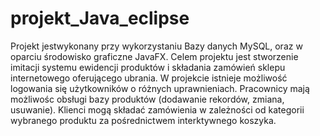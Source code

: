 # projekt_Java_eclipse
Projekt jestwykonany przy wykorzystaniu Bazy danych MySQL, oraz w oparciu środowisko graficzne JavaFX.
Celem projektu jest stworzenie imitacji systemu ewidencji produktów i składania zamówień sklepu internetowego oferującego ubrania. 
W projekcie istnieje możliwość logowania się użytkowników o różnych uprawnieniach. 
Pracownicy mają możliwośc obsługi bazy produktów (dodawanie rekordów, zmiana, usuwanie).
Klienci mogą składać zamówienia w zależności od kategorii wybranego produktu za pośrednictwem interktywnego koszyka.
